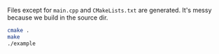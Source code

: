 Files except for `main.cpp` and `CMakeLists.txt` are generated. It's messy because we build in the source dir.

```bash
cmake .
make
./example
```
